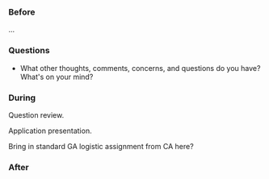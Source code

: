 ### Before

...


### Questions

 * What other thoughts, comments, concerns, and questions do you have? What's on your mind?


### During

Question review.

Application presentation.

Bring in standard GA logistic assignment from CA here?


### After
